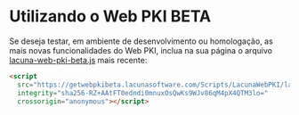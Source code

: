 # Utilizando o Web PKI BETA

Se deseja testar, em ambiente de desenvolvimento ou homologação, as mais novas funcionalidades do Web PKI, inclua na sua página o arquivo [lacuna-web-pki-beta.js](https://getwebpkibeta.lacunasoftware.com/Scripts/LacunaWebPKI/lacuna-web-pki-beta-2.11.0.js) mais recente:
```html
<script
  src="https://getwebpkibeta.lacunasoftware.com/Scripts/LacunaWebPKI/lacuna-web-pki-beta-2.11.0.js"
  integrity="sha256-RZ+AAtFT0edndi0mnuxOsQwKs9WJv86qM4pX4QTM3lo="
  crossorigin="anonymous"></script>
```